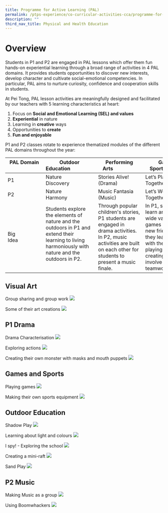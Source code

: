 ```yaml
---
title: Programme for Active Learning (PAL)
permalink: /ptps-experience/co-curricular-activities-cca/programme-for-active-learning-pal/
description: ""
third_nav_title: Physical and Health Education
---
```

# Overview

Students in P1 and P2 are engaged in PAL lessons which offer them fun hands-on experiential learning through a broad range of activities in 4 PAL domains. It provides students opportunities to discover new interests, develop character and cultivate social-emotional competencies. In particular, PAL aims to nurture curiosity, confidence and cooperation skills in students.

  

At Pei Tong, PAL lesson activities are meaningfully designed and facilitated by our teachers with 5 learning characteristics at heart:

1.  Focus on **Social and Emotional Learning (SEL) and values**
2.  **Experiential** in nature
3.  Learning in **creative** ways
4.  Opportunities to **create**
5.  **Fun and enjoyable**

  

P1 and P2 classes rotate to experience thematized modules of the different PAL domains throughout the year:
<table>
<thead>
  <tr>
    <th>PAL Domain<br>&nbsp;&nbsp;&nbsp;&nbsp;&nbsp;&nbsp;&nbsp;&nbsp;&nbsp;&nbsp;&nbsp;&nbsp;&nbsp;&nbsp;&nbsp;&nbsp;</th>
    <th>Outdoor Education&nbsp;&nbsp;&nbsp;&nbsp;&nbsp;&nbsp;&nbsp;&nbsp;&nbsp;&nbsp;&nbsp;&nbsp;&nbsp;&nbsp;&nbsp;&nbsp;&nbsp;</th>
    <th>Performing Arts&nbsp;&nbsp;&nbsp;&nbsp;&nbsp;&nbsp;&nbsp;&nbsp;&nbsp;&nbsp;&nbsp;&nbsp;&nbsp;&nbsp;&nbsp;&nbsp;&nbsp;</th>
    <th>Games &amp; Sports&nbsp;&nbsp;&nbsp;&nbsp;&nbsp;&nbsp;&nbsp;&nbsp;&nbsp;&nbsp;&nbsp;&nbsp;&nbsp;&nbsp;&nbsp;&nbsp;&nbsp;</th>
    <th>Visual Art&nbsp;&nbsp;&nbsp;&nbsp;&nbsp;&nbsp;&nbsp;&nbsp;&nbsp;&nbsp;&nbsp;&nbsp;&nbsp;&nbsp;&nbsp;&nbsp;&nbsp;</th>
  </tr>
</thead>
<tbody>
  <tr>
    <td>P1&nbsp;&nbsp;&nbsp;&nbsp;&nbsp;&nbsp;&nbsp;&nbsp;&nbsp;&nbsp;&nbsp;&nbsp;&nbsp;&nbsp;&nbsp;&nbsp;&nbsp;</td>
    <td>Nature Discovery&nbsp;&nbsp;&nbsp;&nbsp;&nbsp;&nbsp;&nbsp;&nbsp;&nbsp;&nbsp;&nbsp;&nbsp;&nbsp;&nbsp;&nbsp;&nbsp;&nbsp;</td>
    <td>Stories Alive! (Drama)&nbsp;&nbsp;&nbsp;&nbsp;&nbsp;&nbsp;&nbsp;&nbsp;&nbsp;&nbsp;&nbsp;&nbsp;&nbsp;&nbsp;&nbsp;&nbsp;&nbsp;</td>
    <td>Let’s Play Together&nbsp;&nbsp;&nbsp;&nbsp;&nbsp;&nbsp;&nbsp;&nbsp;&nbsp;&nbsp;&nbsp;&nbsp;&nbsp;&nbsp;&nbsp;&nbsp;&nbsp;</td>
    <td>I’m the Artventurers&nbsp;&nbsp;&nbsp;&nbsp;&nbsp;&nbsp;&nbsp;&nbsp;&nbsp;&nbsp;&nbsp;&nbsp;&nbsp;&nbsp;&nbsp;&nbsp;&nbsp;</td>
  </tr>
  <tr>
    <td>P2&nbsp;&nbsp;&nbsp;&nbsp;&nbsp;&nbsp;&nbsp;&nbsp;&nbsp;&nbsp;&nbsp;&nbsp;&nbsp;&nbsp;&nbsp;&nbsp;&nbsp;</td>
    <td>Nature Harmony&nbsp;&nbsp;&nbsp;&nbsp;&nbsp;&nbsp;&nbsp;&nbsp;&nbsp;&nbsp;&nbsp;&nbsp;&nbsp;&nbsp;&nbsp;&nbsp;&nbsp;</td>
    <td>Music Fantasia  (Music)&nbsp;&nbsp;&nbsp;&nbsp;&nbsp;&nbsp;&nbsp;&nbsp;&nbsp;&nbsp;&nbsp;&nbsp;&nbsp;&nbsp;&nbsp;&nbsp;&nbsp;</td>
    <td>Let’s Work Together&nbsp;&nbsp;&nbsp;&nbsp;&nbsp;&nbsp;&nbsp;&nbsp;&nbsp;&nbsp;&nbsp;&nbsp;&nbsp;&nbsp;&nbsp;&nbsp;&nbsp;</td>
    <td>We’re the Artventurers&nbsp;&nbsp;&nbsp;&nbsp;&nbsp;&nbsp;&nbsp;&nbsp;&nbsp;&nbsp;&nbsp;&nbsp;&nbsp;&nbsp;&nbsp;&nbsp;&nbsp;</td>
  </tr>
  <tr>
    <td>Big Idea&nbsp;&nbsp;&nbsp;&nbsp;&nbsp;&nbsp;&nbsp;&nbsp;&nbsp;&nbsp;&nbsp;&nbsp;&nbsp;&nbsp;&nbsp;&nbsp;&nbsp;</td>
    <td>Students explore the elements of nature and the outdoors in P1 and extend their learning to living harmoniously with nature and the outdoors in P2. &nbsp;&nbsp;&nbsp;&nbsp;&nbsp;&nbsp;&nbsp;&nbsp;&nbsp;&nbsp;&nbsp;&nbsp;&nbsp;&nbsp;&nbsp;&nbsp;&nbsp;</td>
    <td>Through popular children's stories, P1 students are engaged in drama activities. In P2, music activities are built on each other for students to present a music finale.&nbsp;&nbsp;&nbsp;&nbsp;&nbsp;&nbsp;&nbsp;&nbsp;&nbsp;&nbsp;&nbsp;&nbsp;&nbsp;&nbsp;&nbsp;&nbsp;&nbsp;</td>
    <td>In P1, students learn and play a wide variety of games with their new friends. In P2, they learn to work with their peers in playing and creating games that involve more teamwork.&nbsp;&nbsp;&nbsp;&nbsp;&nbsp;&nbsp;&nbsp;&nbsp;&nbsp;&nbsp;&nbsp;&nbsp;&nbsp;&nbsp;&nbsp;&nbsp;&nbsp;</td>
    <td>P1 students grow in self-awareness through art creation and expression. They then nurture their relationship management skills as they collaborate in group art projects in P2.&nbsp;&nbsp;&nbsp;&nbsp;&nbsp;&nbsp;&nbsp;&nbsp;&nbsp;&nbsp;&nbsp;&nbsp;&nbsp;&nbsp;&nbsp;&nbsp;&nbsp;</td>
  </tr>
</tbody>
</table>



## Visual Art


Group sharing and group work
![](/images/PTPS%20Experience/CCA%20(PAL)/visual%20art1.png)

Some of their art creations
![](/images/PTPS%20Experience/CCA%20(PAL)/visual%20art%20creation.png)


## P1 Drama

Drama Characterisation
![](/images/PTPS%20Experience/CCA%20(PAL)/P1%20drama.png)

Exploring actions
![](/images/PTPS%20Experience/CCA%20(PAL)/Exploring.png)

Creating their own monster with masks and mouth puppets
![](/images/PTPS%20Experience/CCA%20(PAL)/Create%20.png)


## Games and Sports


Playing games
![](/images/PTPS%20Experience/CCA%20(PAL)/Playing%20games.png)


Making their own sports equipment
![](/images/PTPS%20Experience/CCA%20(PAL)/Making%20sports%20equip.png)


## Outdoor Education


Shadow Play
![](/images/PTPS%20Experience/CCA%20(PAL)/Shadow%20play.png)


Learning about light and colours
![](/images/PTPS%20Experience/CCA%20(PAL)/Learning%20about%20lights.png)

I spy! - Exploring the school
![](/images/PTPS%20Experience/CCA%20(PAL)/i%20spy.png)

Creating a mini-raft
![](/images/PTPS%20Experience/CCA%20(PAL)/Create%20mini%20raft.png)

Sand Play
![](/images/PTPS%20Experience/CCA%20(PAL)/Sand%20play.png)


## P2 Music

Making Music as a group
![](/images/PTPS%20Experience/CCA%20(PAL)/Making%20music%20as%20a%20group.png)

Using Boomwhackers
![](/images/PTPS%20Experience/CCA%20(PAL)/Using%20boomw.png)